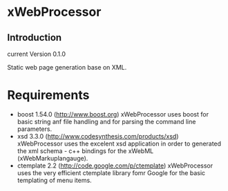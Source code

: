 # xWebProcessor
## Introduction

current Version 0.1.0

Static web page generation base on XML.

# Requirements

- boost 1.54.0 (http://www.boost.org)
xWebProcessor uses boost for basic string anf file handling and for parsing the command line parameters.
- xsd 3.3.0 (http://www.codesynthesis.com/products/xsd)
xWebProcessor uses the excelent xsd application in order to generated the xml schema - c++ bindings for the xWebML (xWebMarkuplangauge).
- ctemplate 2.2 (http://code.google.com/p/ctemplate)
xWebProcessor uses the very efficient ctemplate library fomr Google for the basic templating of menu items.
